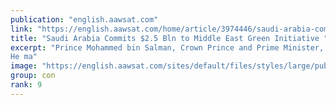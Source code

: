 ```yaml
---
publication: "english.aawsat.com"
link: "https://english.aawsat.com/home/article/3974446/saudi-arabia-commits-25-bln-middle-east-green-initiative"
title: "Saudi Arabia Commits $2.5 Bln to Middle East Green Initiative "
excerpt: "Prince Mohammed bin Salman, Crown Prince and Prime Minister, announced on Monday that Saudi Arabia was committing 2.5 billion dollars to the Middle East Green Initiative for the next ten years. 
He ma"
image: "https://english.aawsat.com/sites/default/files/styles/large/public/2022/11/07/lmyr_mhmd_bn_slmn_ytwst_lqd_wlmswwlyn_lmshrkyn_fy_tlq_lqm_lthny_mn_mbdr_lshrq_lwst_lkhdr_0.jpeg?itok=mNXDycHm"
group: con
rank: 9
---
```


